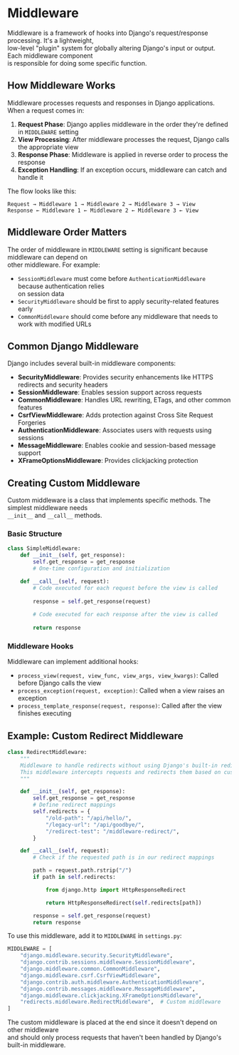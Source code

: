 # Middleware

Middleware is a framework of hooks into Django's request/response processing. It's a lightweight,  
low-level "plugin" system for globally altering Django's input or output. Each middleware component  
is responsible for doing some specific function.

## How Middleware Works

Middleware processes requests and responses in Django applications. When a request comes in:

1. **Request Phase**: Django applies middleware in the order they're defined in `MIDDLEWARE` setting
2. **View Processing**: After middleware processes the request, Django calls the appropriate view
3. **Response Phase**: Middleware is applied in reverse order to process the response
4. **Exception Handling**: If an exception occurs, middleware can catch and handle it

The flow looks like this:

```
Request → Middleware 1 → Middleware 2 → Middleware 3 → View
Response ← Middleware 1 ← Middleware 2 ← Middleware 3 ← View
```

## Middleware Order Matters

The order of middleware in `MIDDLEWARE` setting is significant because middleware can depend on  
other middleware. For example:

- `SessionMiddleware` must come before `AuthenticationMiddleware` because authentication relies  
  on session data
- `SecurityMiddleware` should be first to apply security-related features early
- `CommonMiddleware` should come before any middleware that needs to work with modified URLs

## Common Django Middleware

Django includes several built-in middleware components:

- **SecurityMiddleware**: Provides security enhancements like HTTPS redirects and security headers
- **SessionMiddleware**: Enables session support across requests
- **CommonMiddleware**: Handles URL rewriting, ETags, and other common features
- **CsrfViewMiddleware**: Adds protection against Cross Site Request Forgeries
- **AuthenticationMiddleware**: Associates users with requests using sessions
- **MessageMiddleware**: Enables cookie and session-based message support
- **XFrameOptionsMiddleware**: Provides clickjacking protection

## Creating Custom Middleware

Custom middleware is a class that implements specific methods. The simplest middleware needs  
`__init__` and `__call__` methods.

### Basic Structure

```python
class SimpleMiddleware:
    def __init__(self, get_response):
        self.get_response = get_response
        # One-time configuration and initialization

    def __call__(self, request):
        # Code executed for each request before the view is called
        
        response = self.get_response(request)
        
        # Code executed for each response after the view is called
        
        return response
```

### Middleware Hooks

Middleware can implement additional hooks:

- `process_view(request, view_func, view_args, view_kwargs)`: Called before Django calls the view
- `process_exception(request, exception)`: Called when a view raises an exception
- `process_template_response(request, response)`: Called after the view finishes executing

## Example: Custom Redirect Middleware

```python
class RedirectMiddleware:
    """
    Middleware to handle redirects without using Django's built-in redirects framework.
    This middleware intercepts requests and redirects them based on custom logic.
    """

    def __init__(self, get_response):
        self.get_response = get_response
        # Define redirect mappings
        self.redirects = {
            "/old-path": "/api/hello/",
            "/legacy-url": "/api/goodbye/",
            "/redirect-test": "/middleware-redirect/",
        }

    def __call__(self, request):
        # Check if the requested path is in our redirect mappings

        path = request.path.rstrip("/")
        if path in self.redirects:

            from django.http import HttpResponseRedirect

            return HttpResponseRedirect(self.redirects[path])

        response = self.get_response(request)
        return response
```

To use this middleware, add it to `MIDDLEWARE` in `settings.py`: 

```python
MIDDLEWARE = [
    "django.middleware.security.SecurityMiddleware",
    "django.contrib.sessions.middleware.SessionMiddleware",
    "django.middleware.common.CommonMiddleware",
    "django.middleware.csrf.CsrfViewMiddleware",
    "django.contrib.auth.middleware.AuthenticationMiddleware",
    "django.contrib.messages.middleware.MessageMiddleware",
    "django.middleware.clickjacking.XFrameOptionsMiddleware",
    "redirects.middleware.RedirectMiddleware",  # Custom middleware
]
```

The custom middleware is placed at the end since it doesn't depend on other middleware  
and should only process requests that haven't been handled by Django's built-in middleware.
